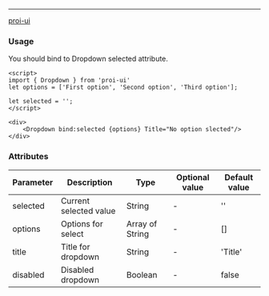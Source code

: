 ---
[proi-ui](https://github.com/specialdoom/proi-ui)
### Usage
You should bind to Dropdown selected attribute.
```sveltehtml
<script>
import { Dropdown } from 'proi-ui'
let options = ['First option', 'Second option', 'Third option'];

let selected = '';
</script>

<div>
    <Dropdown bind:selected {options} Title="No option slected"/>
</div>
```
### Attributes
| Parameter | Description | Type | Optional value | Default value |
| --- | --- | --- | --- | --- |
| selected | Current selected value | String | - | '' |
| options | Options for select | Array of String | - | [] |
| title | Title for dropdown | String | - | 'Title' |
| disabled | Disabled dropdown | Boolean | - | false |